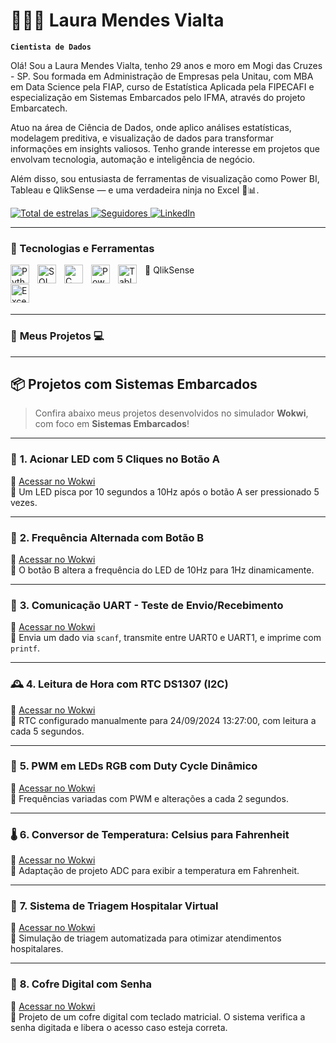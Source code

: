 # 👩🏻‍💻 Laura Mendes Vialta

**`Cientista de Dados`**

Olá! Sou a Laura Mendes Vialta, tenho 29 anos e moro em Mogi das Cruzes - SP. Sou formada em Administração de Empresas pela Unitau, com MBA em Data Science pela FIAP, curso de Estatística Aplicada pela FIPECAFI e especialização em Sistemas Embarcados pelo IFMA, através do projeto Embarcatech.

Atuo na área de Ciência de Dados, onde aplico análises estatísticas, modelagem preditiva, e visualização de dados para transformar informações em insights valiosos. Tenho grande interesse em projetos que envolvam tecnologia, automação e inteligência de negócio.

Além disso, sou entusiasta de ferramentas de visualização como Power BI, Tableau e QlikSense — e uma verdadeira ninja no Excel 💪📊.

<p align="left">
    <a href="https://github.com/Laura-vialta?tab=repositories&sort=stargazers">
        <img 
            alt="Total de estrelas" 
            title="Total de estrelas GitHub" 
            src="https://custom-icon-badges.demolab.com/github/stars/Laura-vialta?color=55960c&style=for-the-badge&labelColor=488207&logo=star&label=Estrelas"
        />
    </a>
    <a href="https://github.com/Laura-vialta?tab=followers">
        <img 
            alt="Seguidores" 
            title="Me siga no GitHub" 
            src="https://custom-icon-badges.demolab.com/github/followers/Laura-vialta?color=236ad3&labelColor=1155ba&style=for-the-badge&logo=github&label=Seguidores&logoColor=white"
        />
    </a>
    <a href="https://www.linkedin.com/in/laura-mendes-vialta/">
        <img 
            alt="LinkedIn" 
            title="Conecte-se comigo no LinkedIn" 
            src="https://img.shields.io/badge/LinkedIn-Laura%20Mendes%20Vialta-blue?style=for-the-badge&logo=linkedin&logoColor=white"
        />
    </a>
</p>

---

### 🧠 Tecnologias e Ferramentas

<img 
    align="left" 
    alt="Python"
    title="Python" 
    width="30px" 
    style="padding-right: 10px;" 
    src="https://cdn.jsdelivr.net/gh/devicons/devicon@latest/icons/python/python-original.svg" 
/>
<img 
    align="left" 
    alt="SQL"
    title="SQL" 
    width="30px" 
    style="padding-right: 10px;" 
    src="https://cdn.jsdelivr.net/gh/devicons/devicon@latest/icons/mysql/mysql-original.svg" 
/>
<img 
    align="left" 
    alt="C"
    title="Linguagem C" 
    width="30px" 
    style="padding-right: 10px;" 
    src="https://cdn.jsdelivr.net/gh/devicons/devicon@latest/icons/c/c-original.svg" 
/>
<img 
    align="left" 
    alt="Power BI"
    title="Power BI"
    width="30px"
    style="padding-right: 10px;"
    src="https://img.icons8.com/color/48/000000/power-bi.png"
/>
<img 
    align="left" 
    alt="Tableau"
    title="Tableau"
    width="30px"
    style="padding-right: 10px;"
    src="https://img.icons8.com/color/48/000000/tableau-software.png"
/>
🧩 QlikSense

<img 
    align="left" 
    alt="Excel"
    title="Excel Ninja ⚔️"
    width="30px"
    style="padding-right: 10px;"
    src="https://img.icons8.com/color/48/000000/ms-excel.png"
/>

<br/>
<br/>


---

### 🚀 **Meus Projetos** 💻

---

## 📦 **Projetos com Sistemas Embarcados**

> Confira abaixo meus projetos desenvolvidos no simulador **Wokwi**, com foco em **Sistemas Embarcados**!

---

### 🔘 **1. Acionar LED com 5 Cliques no Botão A**
🔗 [Acessar no Wokwi](https://wokwi.com/projects/421896244346663937)  
📝 Um LED pisca por 10 segundos a 10Hz após o botão A ser pressionado 5 vezes.

---

### 🔁 **2. Frequência Alternada com Botão B**
🔗 [Acessar no Wokwi](https://wokwi.com/projects/421896634798701569)  
📝 O botão B altera a frequência do LED de 10Hz para 1Hz dinamicamente.

---

### 🧪 **3. Comunicação UART - Teste de Envio/Recebimento**
🔗 [Acessar no Wokwi](https://wokwi.com/projects/421897888013912065)  
📝 Envia um dado via `scanf`, transmite entre UART0 e UART1, e imprime com `printf`.

---

### 🕰️ **4. Leitura de Hora com RTC DS1307 (I2C)**
🔗 [Acessar no Wokwi](https://wokwi.com/projects/421899794956521473)  
📝 RTC configurado manualmente para 24/09/2024 13:27:00, com leitura a cada 5 segundos.

---

### 🌈 **5. PWM em LEDs RGB com Duty Cycle Dinâmico**
🔗 [Acessar no Wokwi](https://wokwi.com/projects/421901280890553345)  
📝 Frequências variadas com PWM e alterações a cada 2 segundos.

---

### 🌡️ **6. Conversor de Temperatura: Celsius para Fahrenheit**
🔗 [Acessar no Wokwi](https://wokwi.com/projects/421901874106797057)  
📝 Adaptação de projeto ADC para exibir a temperatura em Fahrenheit.

---

### 🏥 **7. Sistema de Triagem Hospitalar Virtual**
🔗 [Acessar no Wokwi](https://wokwi.com/projects/423258970314843137)  
📝 Simulação de triagem automatizada para otimizar atendimentos hospitalares.

---

### 🔐 **8. Cofre Digital com Senha**
🔗 [Acessar no Wokwi](https://wokwi.com/projects/420811690701824001)  
📝 Projeto de um cofre digital com teclado matricial. O sistema verifica a senha digitada e libera o acesso caso esteja correta.

